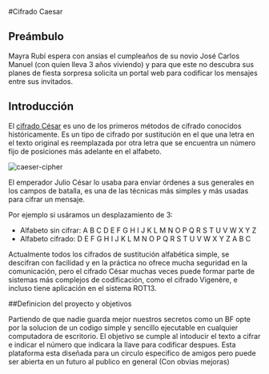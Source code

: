 #Cifrado Caesar

## Preámbulo
Mayra Rubí espera con ansias el cumpleaños de su novio José Carlos Manuel (con quien lleva 3 años viviendo) y para que este no descubra sus planes de fiesta sorpresa solicita un portal web para codificar los mensajes entre sus invitados.

## Introducción

El [cifrado César](https://en.wikipedia.org/wiki/Caesar_cipher) es uno de los
primeros métodos de cifrado conocidos históricamente. Es un tipo de cifrado por
sustitución en el que una letra en el texto original es reemplazada por otra
letra que se encuentra un número fijo de posiciones más adelante en el alfabeto.

![caeser-cipher](https://upload.wikimedia.org/wikipedia/commons/thumb/2/2b/Caesar3.svg/2000px-Caesar3.svg.png)

El emperador Julio César lo usaba para enviar órdenes a sus generales en los
campos de batalla, es una de las técnicas más simples y más usadas para cifrar
un mensaje.

Por ejemplo si usáramos un desplazamiento de 3:

* Alfabeto sin cifrar: A B C D E F G H I J K L M N O P Q R S T U V W X Y Z
* Alfabeto cifrado: D E F G H I J K L M N O P Q R S T U V W X Y Z A B C

Actualmente todos los cifrados de sustitución alfabética simple, se descifran
con facilidad y en la práctica no ofrece mucha seguridad en la comunicación,
pero el cifrado César muchas veces puede formar parte de sistemas más complejos
de codificación, como el cifrado Vigenère, e incluso tiene aplicación en el
sistema ROT13.

##Definicion del proyecto y objetivos

Partiendo de que nadie guarda mejor nuestros secretos como un BF opte por la solucion de un codigo simple y sencillo ejecutable en cualquier computadora de escritorio.
El objetivo se cumple al intoducir el texto a cifrar e indicar el número que indicara la llave para codificar despues. 
Esta plataforma esta diseñada para un circulo especifico de amigos pero puede ser abierta en un futuro al publico en general (Con obvias mejoras)